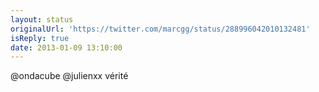 ```yaml
---
layout: status
originalUrl: 'https://twitter.com/marcgg/status/288996042010132481'
isReply: true
date: 2013-01-09 13:10:00
---
```


@ondacube @julienxx vérité
